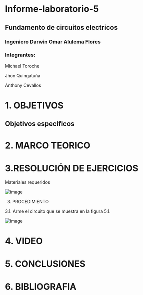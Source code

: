 # Informe-laboratorio-5

## Fundamento de circuitos electricos

### Ingeniero Darwin Omar Alulema Flores

### Integrantes:
Michael Toroche

Jhon Quingatuña

Anthony Cevallos

# 1. OBJETIVOS


## Objetivos especificos



# 2. MARCO TEORICO


# 3.RESOLUCIÓN DE EJERCICIOS

Materiales requeridos

![image](https://user-images.githubusercontent.com/116813974/210902426-346921bb-9510-4b0b-87e3-478957731913.png)

3. PROCEDIMIENTO

3.1. Arme el circuito que se muestra en la figura 5.1.

![image](https://user-images.githubusercontent.com/116813974/210902479-c6b71c75-df23-4090-ba36-05555bcdbbee.png)






# 4. VIDEO


# 5. CONCLUSIONES


# 6. BIBLIOGRAFIA

